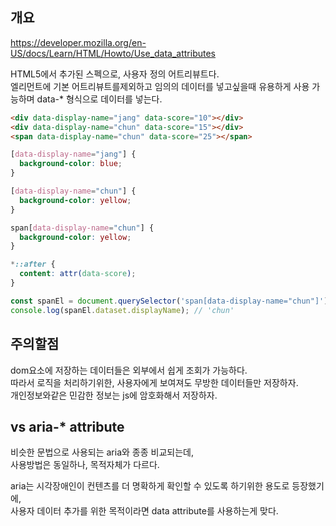## 개요

https://developer.mozilla.org/en-US/docs/Learn/HTML/Howto/Use_data_attributes

HTML5에서 추가된 스펙으로, 사용자 정의 어트리뷰트다.\
엘리먼트에 기본 어트리뷰트를제외하고 임의의 데이터를 넣고싶을때 유용하게 사용 가능하며 data-\* 형식으로 데이터를 넣는다.

```html
<div data-display-name="jang" data-score="10"></div>
<div data-display-name="chun" data-score="15"></div>
<span data-display-name="chun" data-score="25"></span>
```

```css
[data-display-name="jang"] {
  background-color: blue;
}

[data-display-name="chun"] {
  background-color: yellow;
}

span[data-display-name="chun"] {
  background-color: yellow;
}

*::after {
  content: attr(data-score);
}
```

```js
const spanEl = document.querySelector('span[data-display-name="chun"]');
console.log(spanEl.dataset.displayName); // 'chun'
```

## 주의할점

dom요소에 저장하는 데이터들은 외부에서 쉽게 조회가 가능하다.\
따라서 로직을 처리하기위한, 사용자에게 보여져도 무방한 데이터들만 저장하자.\
개인정보와같은 민감한 정보는 js에 암호화해서 저장하자.

## vs aria-\* attribute

비슷한 문법으로 사용되는 aria와 종종 비교되는데,\
사용방법은 동일하나, 목적자체가 다르다.

aria는 시각장애인이 컨텐츠를 더 명확하게 확인할 수 있도록 하기위한 용도로 등장했기에,\
사용자 데이터 추가를 위한 목적이라면 data attribute를 사용하는게 맞다.

